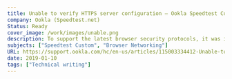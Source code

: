 ```yaml
---
title: Unable to verify HTTPS server configuration – Ookla Speedtest Custom
company: Ookla (Speedtest.net)
Status: Ready
cover_image: /work/images/unable.png
description: To support the latest browser security protocols, it was important that vendors follow guidelines to ensure their server networking software could pass the routine security monitoring watchdog process developed by Ookla.
subjects: ["Speedtest Custom", "Browser Networking"]
URL: https://support.ookla.com/hc/en-us/articles/115003334412-Unable-to-verify-HTTPS-server-configuration
date: 2019-01-10
tags: ["Technical writing"]
---
```

